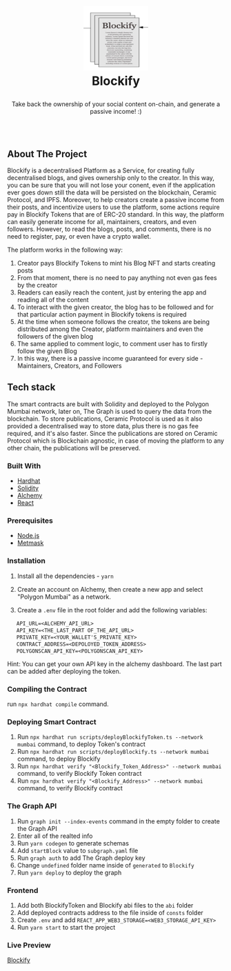 <h1>
<p align="center">
  <img src="./public/logo192.png" width="150" height="150">
  <br>Blockify
</h1>
  <p align="center">
    Take back the ownership of your social content on-chain, and generate a passive income! :)
    <br />
    </p>
</p>
</br>
</br>

## About The Project

Blockify is a decentralised Platform as a Service, for creating fully decentralised blogs, and gives ownership only to the creator. In this way, you can be sure that you will not lose your conent, even if the application ever goes down still the data will be persisted on the blockchain, Ceramic Protocol, and IPFS. Moreover, to help creators create a passive income from their posts, and incentivize users to use the platform, some actions require pay in Blockify Tokens that are of ERC-20 standard. In this way, the platform can easily generate income for all, maintainers, creators, and even followers. However, to read the blogs, posts, and comments, there is no need to register, pay, or even have a crypto wallet.

The platform works in the following way:

1. Creator pays Blockify Tokens to mint his Blog NFT and starts creating posts
2. From that moment, there is no need to pay anything not even gas fees by the creator
3. Readers can easily reach the content, just by entering the app and reading all of the content
4. To interact with the given creator, the blog has to be followed and for that particular action payment in Blockify tokens is required
5. At the time when someone follows the creator, the tokens are being distributed among the Creator, platform maintainers and even the followers of the given blog
6. The same applied to comment logic, to comment user has to firstly follow the given Blog
7. In this way, there is a passive income guaranteed for every side - Maintainers, Creators, and Followers
## Tech stack

The smart contracts are built with Solidity and deployed to the Polygon Mumbai network, later on, The Graph is used to query the data from the blockchain. To store publications, Ceramic Protocol is used as it also provided a decentralised way to store data, plus there is no gas fee required, and it's also faster. Since the publications are stored on Ceramic Protocol which is Blockchain agnostic, in case of moving the platform to any other chain, the publications will be preserved.

### Built With

- [Hardhat](https://hardhat.org/)
- [Solidity](https://docs.soliditylang.org/en/v0.8.11/)
- [Alchemy](https://www.alchemy.com/)
- [React](https://reactjs.org/)

### Prerequisites

- [Node.js](https://nodejs.org/en/download/)
- [Metmask](https://metamask.io/)

### Installation

1. Install all the dependencies - `yarn`

2. Create an account on Alchemy, then create a new app and select "Polygon Mumbai" as a network.

3. Create a `.env` file in the root folder and add the
   following variables:

```
   API_URL=<ALCHEMY_API_URL>
   API_KEY=<THE_LAST_PART OF_THE_API_URL>
   PRIVATE_KEY=<YOUR_WALLET'S_PRIVATE_KEY>
   CONTRACT_ADDRESS=<DEPOLOYED_TOKEN_ADDRESS>
   POLYGONSCAN_API_KEY=<POLYGONSCAN_API_KEY>
```

Hint: You can get your own API key in the alchemy dashboard. The last part can be added after deploying the token.

### Compiling the Contract

run `npx hardhat compile` command.

### Deploying Smart Contract

1. Run `npx hardhat run scripts/deployBlockifyToken.ts --network mumbai` command, to deploy Token's contract
2. Run `npx hardhat run scripts/deployBlockify.ts --network mumbai` command, to deploy Blockify
3. Run `npx hardhat verify "<Blockify_Token_Address>" --network mumbai` command, to verify Blockify Token contract
4. Run `npx hardhat verify "<Blockify_Address>" --network mumbai` command, to verify Blockify contract

### The Graph API

1. Run `graph init --index-events` command in the empty folder to create the Graph API
2. Enter all of the realted info
3. Run `yarn codegen` to generate schemas
4. Add `startBlock` value to `subgraph.yaml` file
5. Run `graph auth` to add The Graph deploy key
6. Change `undefined` folder name inside of `generated` to `Blockify`
4. Run `yarn deploy` to deploy the graph

### Frontend

1. Add both BlockifyToken and Blockify abi files to the `abi` folder
2. Add deployed contracts address to the file inside of `consts` folder
3. Create `.env` and add `REACT_APP_WEB3_STORAGE=<WEB3_STORAGE_API_KEY>`
4. Run `yarn start` to start the project

### Live Preview

[Blockify](https://kowalewskipawel.github.io/Blockify/)
